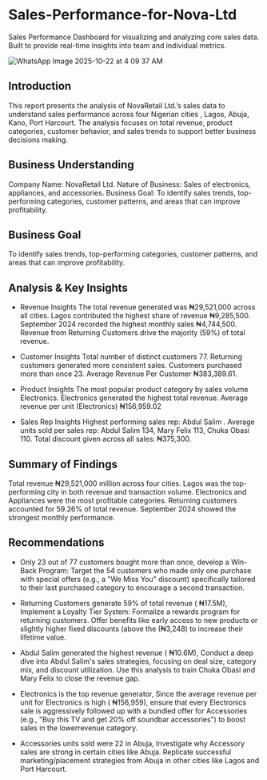 # Sales-Performance-for-Nova-Ltd
Sales Performance Dashboard for visualizing and analyzing core sales data. Built to provide real-time insights into team and individual metrics.

![WhatsApp Image 2025-10-22 at 4 09 37 AM](https://github.com/user-attachments/assets/3f8f6283-aef1-4201-9238-c7ed0b742a4d)

## Introduction
This report presents the analysis of NovaRetail Ltd.’s sales data to understand sales
performance across four Nigerian cities , Lagos, Abuja, Kano, Port Harcourt.
The analysis focuses on total revenue, product categories, customer behavior, and
sales trends to support better business decisions making.

## Business Understanding
Company Name: NovaRetail Ltd.
Nature of Business: Sales of electronics, appliances, and accessories.
Business Goal:
To identify sales trends, top-performing categories, customer patterns, and areas
that can improve profitability.

## Business Goal
To identify sales trends, top-performing categories, customer patterns, and areas
that can improve profitability.

## Analysis & Key Insights
* Revenue Insights
The total revenue generated was ₦29,521,000 across all cities. Lagos contributed
the highest share of revenue ₦9,285,500. September 2024 recorded the highest
monthly sales ₦4,744,500. Revenue from Returning Customers drive the majority
(59%) of total revenue.

* Customer Insights
Total number of distinct customers 77. Returning customers generated more
consistent sales. Customers purchased more than once 23. Average Revenue Per
Customer ₦383,389.61.

* Product Insights
The most popular product category by sales volume Electronics. Electronics
generated the highest total revenue. Average revenue per unit (Electronics)
₦156,959.02
* Sales Rep Insights
  Highest performing sales rep: Abdul Salim . Average units sold per sales rep: Abdul
Salim 134, Mary Felix 113, Chuka Obasi 110. Total discount given across all sales:
₦375,300.

## Summary of Findings
Total revenue ₦29,521,000 million across four cities. Lagos was the top-performing
city in both revenue and transaction volume. Electronics and Appliances were the
most profitable categories. Returning customers accounted for 59.26% of total
revenue. September 2024 showed the strongest monthly performance.

## Recommendations
* Only 23 out of 77 customers bought more than once, develop a Win-Back
Program: Target the 54 customers who made only one purchase with special
offers (e.g., a "We Miss You" discount) specifically tailored to their last
purchased category to encourage a second transaction.

* Returning Customers generate 59% of total revenue ( ₦17.5M), Implement a
Loyalty Tier System: Formalize a rewards program for returning customers.
Offer benefits like early access to new products or slightly higher fixed
discounts (above the (₦3,248) to increase their lifetime value.

* Abdul Salim generated the highest revenue ( ₦10.6M), Conduct a deep dive
into Abdul Salim's sales strategies, focusing on deal size, category mix, and
discount utilization. Use this analysis to train Chuka Obasi and Mary Felix to
close the revenue gap.

* Electronics is the top revenue generator, Since the average revenue per unit
for Electronics is high ( ₦156,959), ensure that every Electronics sale is
aggressively followed up with a bundled offer for Accessories (e.g., "Buy this
TV and get 20% off soundbar accessories") to boost sales in the lowerrevenue category.

* Accessories units sold were 22 in Abuja, Investigate why Accessory sales are
strong in certain cities like Abuja. Replicate successful marketing/placement
strategies from Abuja in other cities like Lagos and Port Harcourt.
